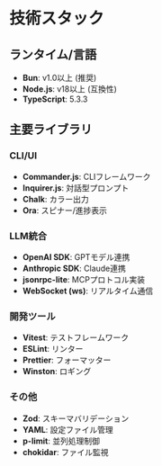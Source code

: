 # 技術スタック

## ランタイム/言語
- **Bun**: v1.0以上 (推奨)
- **Node.js**: v18以上 (互換性)
- **TypeScript**: 5.3.3

## 主要ライブラリ
### CLI/UI
- **Commander.js**: CLIフレームワーク
- **Inquirer.js**: 対話型プロンプト
- **Chalk**: カラー出力
- **Ora**: スピナー/進捗表示

### LLM統合
- **OpenAI SDK**: GPTモデル連携
- **Anthropic SDK**: Claude連携
- **jsonrpc-lite**: MCPプロトコル実装
- **WebSocket (ws)**: リアルタイム通信

### 開発ツール
- **Vitest**: テストフレームワーク
- **ESLint**: リンター
- **Prettier**: フォーマッター
- **Winston**: ロギング

### その他
- **Zod**: スキーマバリデーション
- **YAML**: 設定ファイル管理
- **p-limit**: 並列処理制御
- **chokidar**: ファイル監視